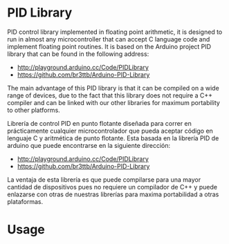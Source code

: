 PID Library
====
PID control library implemented in floating point arithmetic, it is designed to run in almost any microcontroller that can accept C language code and implement floating point routines. It is based on the Arduino project PID library that can be found in the following address:

* http://playground.arduino.cc/Code/PIDLibrary
* https://github.com/br3ttb/Arduino-PID-Library

The main advantage of this PID library is that it can be compiled on a wide range of devices, due to the fact that this library does not require a C++ compiler and can be linked with our other libraries for maximum portability to other platforms.

Librería de control PID en punto flotante diseñada para correr en prácticamente cualquier microcontrolador que pueda aceptar código en lenguaje C y aritmética de punto flotante. Esta basada en la librería PID de arduino que puede encontrarse en la siguiente dirección:

* http://playground.arduino.cc/Code/PIDLibrary
* https://github.com/br3ttb/Arduino-PID-Library

La ventaja de esta librería es que puede compilarse para una mayor cantidad de dispositivos pues no requiere un compilador de C++ y puede enlazarse con otras de nuestras librerías para maxima portabilidad a otras plataformas.


Usage
====

